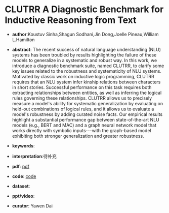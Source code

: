 # CLUTRR A Diagnostic Benchmark for Inductive Reasoning from Text

- **author**:Koustuv Sinha,Shagun Sodhani,Jin Dong,Joelle Pineau,William L.Hamilton

- **abstract**: The recent success of natural language understanding (NLU) systems has been troubled by results highlighting the failure of these models to generalize in a systematic and robust way. In this work, we introduce a diagnostic benchmark suite, named CLUTRR, to clarify some key issues related to the robustness and systematicity of NLU systems. Motivated by classic work on inductive logic programming, CLUTRR requires that an NLU system infer kinship relations between characters in short stories. Successful performance on this task requires both extracting relationships between entities, as well as inferring the logical rules governing these relationships. CLUTRR allows us to precisely measure a model's ability for systematic generalization by evaluating on held-out combinations of logical rules, and it allows us to evaluate a model's robustness by adding curated noise facts. Our empirical results highlight a substantial performance gap between state-of-the-art NLU models (e.g., BERT and MAC) and a graph neural network model that works directly with symbolic inputs---with the graph-based model exhibiting both stronger generalization and greater robustness. 

- **keywords**:

- **interpretation**:待补充

- **pdf**: [pdf](https://arxiv.org/pdf/1908.06177)

- **code**: [code](https://github.com/facebookresearch/clutrr)

- **dataset**: 

- **ppt/video**:

- **curator**: Yawen Dai